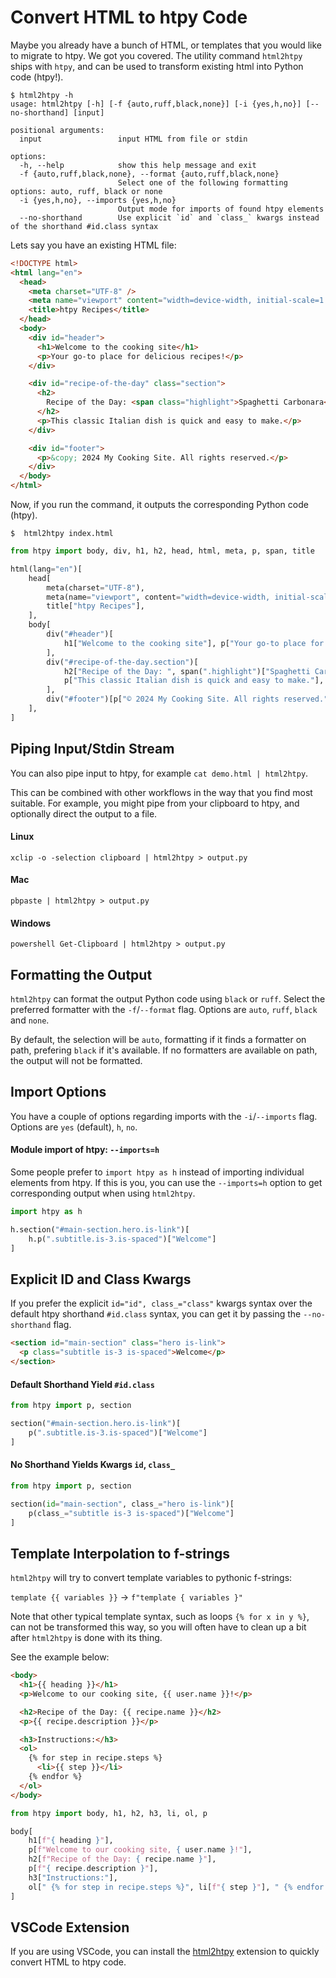 # Convert HTML to htpy Code

Maybe you already have a bunch of HTML, or templates that you would like to migrate to htpy.
We got you covered. The utility command `html2htpy` ships with `htpy`, and can be used to transform existing
html into Python code (htpy!).

```
$ html2htpy -h
usage: html2htpy [-h] [-f {auto,ruff,black,none}] [-i {yes,h,no}] [--no-shorthand] [input]

positional arguments:
  input                 input HTML from file or stdin

options:
  -h, --help            show this help message and exit
  -f {auto,ruff,black,none}, --format {auto,ruff,black,none}
                        Select one of the following formatting options: auto, ruff, black or none
  -i {yes,h,no}, --imports {yes,h,no}
                        Output mode for imports of found htpy elements
  --no-shorthand        Use explicit `id` and `class_` kwargs instead of the shorthand #id.class syntax
```

Lets say you have an existing HTML file:

```html title="index.html"
<!DOCTYPE html>
<html lang="en">
  <head>
    <meta charset="UTF-8" />
    <meta name="viewport" content="width=device-width, initial-scale=1.0" />
    <title>htpy Recipes</title>
  </head>
  <body>
    <div id="header">
      <h1>Welcome to the cooking site</h1>
      <p>Your go-to place for delicious recipes!</p>
    </div>

    <div id="recipe-of-the-day" class="section">
      <h2>
        Recipe of the Day: <span class="highlight">Spaghetti Carbonara</span>
      </h2>
      <p>This classic Italian dish is quick and easy to make.</p>
    </div>

    <div id="footer">
      <p>&copy; 2024 My Cooking Site. All rights reserved.</p>
    </div>
  </body>
</html>
```

Now, if you run the command, it outputs the corresponding Python code (htpy).

```
$  html2htpy index.html
```

```py
from htpy import body, div, h1, h2, head, html, meta, p, span, title

html(lang="en")[
    head[
        meta(charset="UTF-8"),
        meta(name="viewport", content="width=device-width, initial-scale=1.0"),
        title["htpy Recipes"],
    ],
    body[
        div("#header")[
            h1["Welcome to the cooking site"], p["Your go-to place for delicious recipes!"]
        ],
        div("#recipe-of-the-day.section")[
            h2["Recipe of the Day: ", span(".highlight")["Spaghetti Carbonara"]],
            p["This classic Italian dish is quick and easy to make."],
        ],
        div("#footer")[p["© 2024 My Cooking Site. All rights reserved."]],
    ],
]
```

## Piping Input/Stdin Stream

You can also pipe input to htpy, for example `cat demo.html | html2htpy`.

This can be combined with other workflows in the way that you find most suitable.
For example, you might pipe from your clipboard to htpy, and optionally direct the output to a file.

#### Linux

```
xclip -o -selection clipboard | html2htpy > output.py
```

#### Mac

```
pbpaste | html2htpy > output.py
```

#### Windows

```
powershell Get-Clipboard | html2htpy > output.py
```

## Formatting the Output

`html2htpy` can format the output Python code using `black` or `ruff`.
Select the preferred formatter with the `-f`/`--format` flag. Options are `auto`, `ruff`, `black` and `none`.

By default, the selection will be `auto`, formatting if it finds a formatter on path, prefering `black` if it's available.
If no formatters are available on path, the output will not be formatted.

## Import Options

You have a couple of options regarding imports with the `-i`/`--imports` flag.
Options are `yes` (default), `h`, `no`.

#### Module import of htpy: `--imports=h`

Some people prefer to `import htpy as h` instead of importing individual elements from htpy.
If this is you, you can use the `--imports=h` option to get corresponding output when using `html2htpy`.

```py title="$ html2htpy --imports=h example.html"
import htpy as h

h.section("#main-section.hero.is-link")[
    h.p(".subtitle.is-3.is-spaced")["Welcome"]
]
```

## Explicit ID and Class Kwargs

If you prefer the explicit `id="id", class_="class"` kwargs syntax over the default htpy shorthand `#id.class` syntax, you can get it by passing the `--no-shorthand` flag.

```html title="example.html"
<section id="main-section" class="hero is-link">
  <p class="subtitle is-3 is-spaced">Welcome</p>
</section>
```

#### Default Shorthand Yield `#id.class`

```py title="$ html2htpy example.html"
from htpy import p, section

section("#main-section.hero.is-link")[
    p(".subtitle.is-3.is-spaced")["Welcome"]
]
```

#### No Shorthand Yields Kwargs `id`, `class_`

```py title="$ html2htpy --no-shorthand example.html"
from htpy import p, section

section(id="main-section", class_="hero is-link")[
    p(class_="subtitle is-3 is-spaced")["Welcome"]
]
```

## Template Interpolation to f-strings

`html2htpy` will try to convert template variables to pythonic f-strings:

`template {{ variables }}` -> `f"template { variables }"`

Note that other typical template syntax, such as loops `{% for x in y %}`, can not be transformed this way,
so you will often have to clean up a bit after `html2htpy` is done with its thing.

See the example below:

```html title="jinja.html"
<body>
  <h1>{{ heading }}</h1>
  <p>Welcome to our cooking site, {{ user.name }}!</p>

  <h2>Recipe of the Day: {{ recipe.name }}</h2>
  <p>{{ recipe.description }}</p>

  <h3>Instructions:</h3>
  <ol>
    {% for step in recipe.steps %}
      <li>{{ step }}</li>
    {% endfor %}
  </ol>
</body>
```

```py title="$ html2htpy jinja.html"
from htpy import body, h1, h2, h3, li, ol, p

body[
    h1[f"{ heading }"],
    p[f"Welcome to our cooking site, { user.name }!"],
    h2[f"Recipe of the Day: { recipe.name }"],
    p[f"{ recipe.description }"],
    h3["Instructions:"],
    ol[" {% for step in recipe.steps %}", li[f"{ step }"], " {% endfor %}"],
]
```

## VSCode Extension

If you are using VSCode, you can install the [html2htpy](https://marketplace.visualstudio.com/items?itemName=dunderrrrrr.html2htpy) extension to quickly convert HTML to htpy code.
